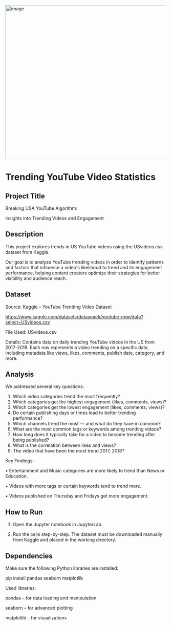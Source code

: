 <img width="773" height="481" alt="image" src="https://github.com/user-attachments/assets/486c25bf-9f45-477c-bc52-329b80340c05" />

# Trending YouTube Video Statistics 

## Project Title 

Breaking USA YouTube Algorithm:

Insights into Trending Videos and Engagement

## Description

This project explores trends in US YouTube videos using the USvideos.csv dataset from Kaggle.

Our goal is to analyze YouTube trending videos in order to identify patterns and factors that influence a video's likelihood to trend and its engagement performance, helping content creators optimize their strategies for better visibility and audience reach.

## Dataset

Source: Kaggle – YouTube Trending Video Dataset

https://www.kaggle.com/datasets/datasnaek/youtube-new/data?select=USvideos.csv

File Used: USvideos.csv

Details: Contains data on daily trending YouTube videos in the US from 2017-2018. Each row represents a video trending on a specific date, including metadata like views, likes, comments, publish date, category, and more.

## Analysis
We addressed several key questions:
1.	Which video categories trend the most frequently?
2.	Which categories get the highest engagement (likes, comments, views)?
3.	Which categories get the lowest engagement (likes, comments, views)?
4.	Do certain publishing days or times lead to better trending performance?
5.	Which channels trend the most — and what do they have in common?
6.	What are the most common tags or keywords among trending videos?
7.	How long does it typically take for a video to become trending after being published?
8.	What is the correlation between likes and views?
9.	The video that have been the most trend 2017, 2018?
    
Key Findings:

•	Entertainment and Music categories are more likely to trend than News or Education.

•	Videos with more tags or certain keywords tend to trend more.

•	Videos published on Thursday and Fridays get more engagement.

## How to Run


1. Open the Jupyter notebook in JupyterLab.

2. Run the cells step-by-step. The dataset must be downloaded manually
from Kaggle and placed in the working directory.

## Dependencies

Make sure the following Python libraries are installed:

pip install pandas seaborn matplotlib

Used libraries:

pandas – for data loading and manipulation

seaborn – for advanced plotting

matplotlib – for visualizations

